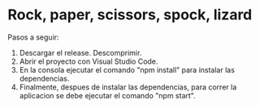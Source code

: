 # Rock, paper, scissors, spock, lizard

Pasos a seguir:

1) Descargar el release. Descomprimir.
2) Abrir el proyecto con Visual Studio Code.
3) En la consola ejecutar el comando "npm install" para instalar las dependencias.
4) Finalmente, despues de instalar las dependencias, para correr la aplicacion se debe ejecutar el comando "npm start".
